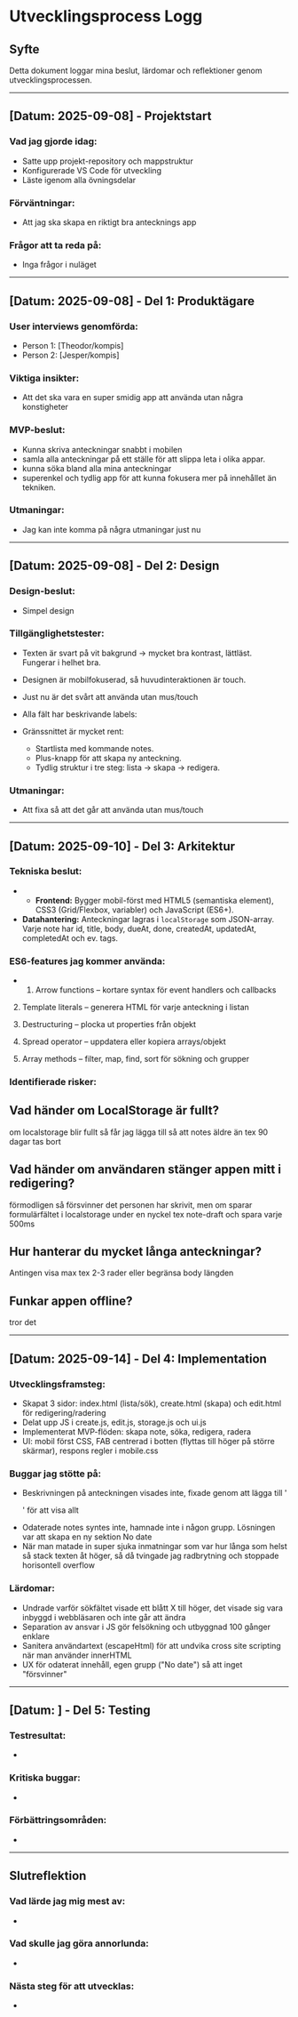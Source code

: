 # Utvecklingsprocess Logg

## Syfte
Detta dokument loggar mina beslut, lärdomar och reflektioner genom utvecklingsprocessen.

---

## [Datum: 2025-09-08] - Projektstart

### Vad jag gjorde idag:
- Satte upp projekt-repository och mappstruktur
- Konfigurerade VS Code för utveckling
- Läste igenom alla övningsdelar

### Förväntningar:
- Att jag ska skapa en riktigt bra antecknings app

### Frågor att ta reda på:
- Inga frågor i nuläget

---

## [Datum: 2025-09-08] - Del 1: Produktägare

### User interviews genomförda:
- Person 1: [Theodor/kompis]
- Person 2: [Jesper/kompis]

### Viktiga insikter:
- Att det ska vara en super smidig app att använda utan några konstigheter

### MVP-beslut:
- Kunna skriva anteckningar snabbt i mobilen  
- samla alla anteckningar på ett ställe för att slippa leta i olika appar.  
- kunna söka bland alla mina anteckningar  
- superenkel och tydlig app för att kunna fokusera mer på innehållet än tekniken.  

### Utmaningar:
- Jag kan inte komma på några utmaningar just nu

---

## [Datum: 2025-09-08] - Del 2: Design

### Design-beslut:
- Simpel design 

### Tillgänglighetstester:
- Texten är svart på vit bakgrund → mycket bra kontrast, lättläst.  
  Fungerar i helhet bra.

- Designen är mobilfokuserad, så huvudinteraktionen är touch.  
- Just nu är det svårt att använda utan mus/touch

- Alla fält har beskrivande labels:  
    
- Gränssnittet är mycket rent:  
  - Startlista med kommande notes.  
  - Plus-knapp för att skapa ny anteckning.  
  - Tydlig struktur i tre steg: lista → skapa → redigera.  

### Utmaningar:
- Att fixa så att det går att använda utan mus/touch

---

## [Datum: 2025-09-10] - Del 3: Arkitektur

### Tekniska beslut:
- - **Frontend:** Bygger mobil-först med HTML5 (semantiska element), CSS3 (Grid/Flexbox, variabler) och JavaScript (ES6+).
- **Datahantering:** Anteckningar lagras i `localStorage` som JSON-array. Varje note har id, title, body, dueAt, done, createdAt, updatedAt, completedAt och ev. tags.


### ES6-features jag kommer använda:
-  1. Arrow functions – kortare syntax för event handlers och callbacks

 2. Template literals – generera HTML för varje anteckning i listan

 3. Destructuring – plocka ut properties från objekt

 4. Spread operator – uppdatera eller kopiera arrays/objekt

 5. Array methods – filter, map, find, sort för sökning och grupper


### Identifierade risker:

## Vad händer om LocalStorage är fullt?
om localstorage blir fullt så får jag lägga till så att notes äldre än tex 90 dagar tas bort
## Vad händer om användaren stänger appen mitt i redigering?
förmodligen så försvinner det personen har skrivit, men om sparar formulärfältet i localstorage under en nyckel tex note-draft och spara varje 500ms 
## Hur hanterar du mycket långa anteckningar?
Antingen visa max tex 2-3 rader eller begränsa body längden 
## Funkar appen offline?
tror det 

---

## [Datum: 2025-09-14] - Del 4: Implementation

### Utvecklingsframsteg:
- Skapat 3 sidor: index.html (lista/sök), create.html (skapa) och edit.html för redigering/radering
- Delat upp JS i create.js, edit.js, storage.js och ui.js
- Implementerat MVP-flöden: skapa note, söka, redigera, radera
- UI: mobil först CSS, FAB centrerad i botten (flyttas till höger på större skärmar), respons regler i mobile.css

### Buggar jag stötte på:
- Beskrivningen på anteckningen visades inte, fixade genom att lägga till '<p class="body">' för att visa allt
- Odaterade notes syntes inte, hamnade inte i någon grupp. Lösningen var att skapa en ny sektion No date
- När man matade in super sjuka inmatningar som var hur långa som helst så stack texten åt höger, så då tvingade jag radbrytning och stoppade horisontell overflow


### Lärdomar:
- Undrade varför sökfältet visade ett blått X till höger, det visade sig vara inbyggd i webbläsaren och inte går att ändra
- Separation av ansvar i JS gör felsökning och utbyggnad 100 gånger enklare
- Sanitera användartext (escapeHtml) för att undvika cross site scripting när man använder innerHTML
- UX för odaterat innehåll, egen grupp ("No date") så att inget "försvinner"


---

## [Datum: ] - Del 5: Testing

### Testresultat:
- 

### Kritiska buggar:
- 

### Förbättringsområden:
- 

---

## Slutreflektion

### Vad lärde jag mig mest av:
- 

### Vad skulle jag göra annorlunda:
- 

### Nästa steg för att utvecklas:
- 